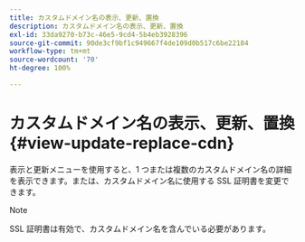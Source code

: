 ```yaml
---
title: カスタムドメイン名の表示、更新、置換
description: カスタムドメイン名の表示、更新、置換
exl-id: 33da9270-b73c-46e5-9cd4-5b4eb3928396
source-git-commit: 90de3cf9bf1c949667f4de109d0b517c6be22184
workflow-type: tm+mt
source-wordcount: '70'
ht-degree: 100%

---
```


# カスタムドメイン名の表示、更新、置換 {#view-update-replace-cdn}

表示と更新メニューを使用すると、1 つまたは複数のカスタムドメイン名の詳細を表示できます。または、カスタムドメイン名に使用する SSL 証明書を変更できます。

>[!NOTE]
>SSL 証明書は有効で、カスタムドメイン名を含んでいる必要があります。

